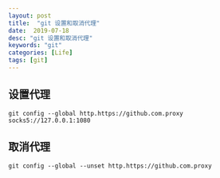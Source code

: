 ```yaml
---
layout: post
title:  "git 设置和取消代理"
date:  2019-07-18
desc: "git 设置和取消代理"
keywords: "git"
categories: [Life]
tags: [git]
---
```


## 设置代理

```
git config --global http.https://github.com.proxy socks5://127.0.0.1:1080
```

## 取消代理

```
git config --global --unset http.https://github.com.proxy
```